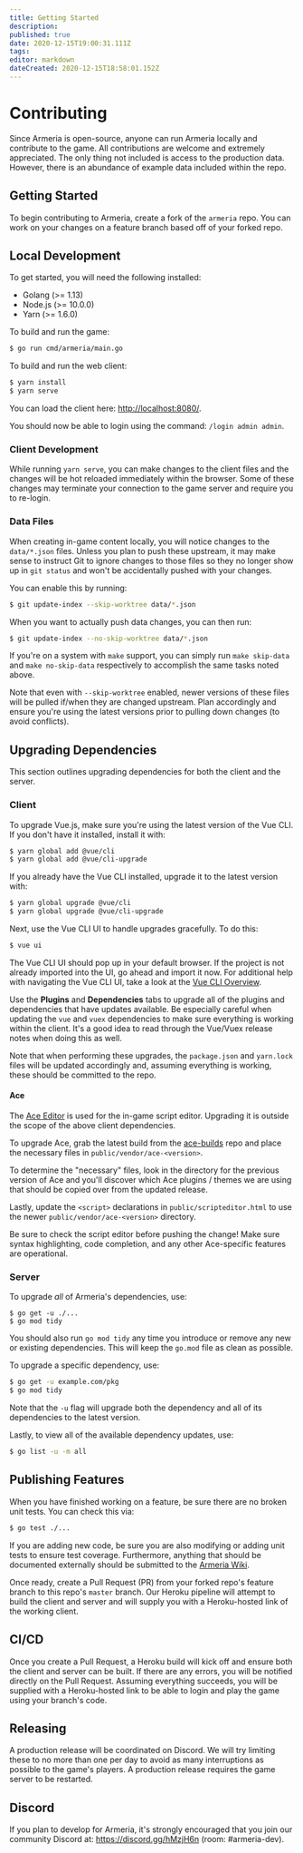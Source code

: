 ```yaml
---
title: Getting Started
description: 
published: true
date: 2020-12-15T19:00:31.111Z
tags: 
editor: markdown
dateCreated: 2020-12-15T18:58:01.152Z
---
```


# Contributing

Since Armeria is open-source, anyone can run Armeria locally and contribute to the game. All contributions are welcome and extremely appreciated. The only thing not included is access to the production data. However, there is an abundance of example data included within the repo.

## Getting Started

To begin contributing to Armeria, create a fork of the `armeria` repo. You can work on your changes on a feature branch based off of your forked repo.

## Local Development

To get started, you will need the following installed:

- Golang (>= 1.13)
- Node.js (>= 10.0.0)
- Yarn (>= 1.6.0)

To build and run the game:

```bash
$ go run cmd/armeria/main.go
```

To build and run the web client:

```bash
$ yarn install
$ yarn serve
```

You can load the client here: [http://localhost:8080/](http://localhost:8080/).

You should now be able to login using the command: `/login admin admin`.

### Client Development

While running `yarn serve`, you can make changes to the client files and the changes will be hot reloaded immediately within the browser. Some of these changes may terminate your connection to the game server and require you to re-login.

### Data Files

When creating in-game content locally, you will notice changes to the `data/*.json` files. Unless you plan to push these upstream, it may make sense to instruct Git to ignore changes to those files so they no longer show up in `git status` and won't be accidentally pushed with your changes.

You can enable this by running:

```bash
$ git update-index --skip-worktree data/*.json
```

When you want to actually push data changes, you can then run:

```bash
$ git update-index --no-skip-worktree data/*.json
```

If you're on a system with `make` support, you can simply run `make skip-data` and `make no-skip-data` respectively to accomplish the same tasks noted above.

Note that even with `--skip-worktree` enabled, newer versions of these files will be pulled if/when they are changed upstream. Plan accordingly and ensure you're using the latest versions prior to pulling down changes (to avoid conflicts).

## Upgrading Dependencies

This section outlines upgrading dependencies for both the client and the server.

### Client

To upgrade Vue.js, make sure you're using the latest version of the Vue CLI. If you don't have it installed, install it with:

```bash
$ yarn global add @vue/cli
$ yarn global add @vue/cli-upgrade
```

If you already have the Vue CLI installed, upgrade it to the latest version with:

```bash
$ yarn global upgrade @vue/cli
$ yarn global upgrade @vue/cli-upgrade
```

Next, use the Vue CLI UI to handle upgrades gracefully. To do this:

```bash
$ vue ui
```

The Vue CLI UI should pop up in your default browser. If the project is not already imported into the UI, go ahead and import it now. For additional help with navigating the Vue CLI UI, take a look at the [Vue CLI Overview](https://cli.vuejs.org/guide/).

Use the **Plugins** and **Dependencies** tabs to upgrade all of the plugins and dependencies that have updates available. Be especially careful when updating the `vue` and `vuex` dependencies to make sure everything is working within the client. It's a good idea to read through the Vue/Vuex release notes when doing this as well.

Note that when performing these upgrades, the `package.json` and `yarn.lock` files will be updated accordingly and, assuming everything is working, these should be committed to the repo.

#### Ace

The [Ace Editor](https://ace.c9.io/) is used for the in-game script editor. Upgrading it is outside the scope of the above client dependencies.

To upgrade Ace, grab the latest build from the [ace-builds](https://github.com/ajaxorg/ace-builds/releases) repo and place the necessary files in `public/vendor/ace-<version>`.

To determine the "necessary" files, look in the directory for the previous version of Ace and you'll discover which Ace plugins / themes we are using that should be copied over from the updated release.

Lastly, update the `<script>` declarations in `public/scripteditor.html` to use the newer `public/vendor/ace-<version>` directory.

Be sure to check the script editor before pushing the change! Make sure syntax highlighting, code completion, and any other Ace-specific features are operational.

### Server

To upgrade *all* of Armeria's dependencies, use:

```
$ go get -u ./...
$ go mod tidy
```

You should also run `go mod tidy` any time you introduce or remove any new or existing dependencies. This will keep the `go.mod` file as clean as possible.

To upgrade a specific dependency, use:

```bash
$ go get -u example.com/pkg
$ go mod tidy
```

Note that the `-u` flag will upgrade both the dependency and all of its dependencies to the latest version.

Lastly, to view all of the available dependency updates, use:

```bash
$ go list -u -m all
```

## Publishing Features

When you have finished working on a feature, be sure there are no broken unit tests. You can check this via:

```bash
$ go test ./...
```

If you are adding new code, be sure you are also modifying or adding unit tests to ensure test coverage. Furthermore, anything that should be documented externally should be submitted to the [Armeria Wiki](https://wiki.armeria.io).

Once ready, create a Pull Request (PR) from your forked repo's feature branch to this repo's `master` branch. Our Heroku pipeline will attempt to build the client and server and will supply you with a Heroku-hosted link of the working client.

## CI/CD

Once you create a Pull Request, a Heroku build will kick off and ensure both the client and server can be built. If there are any errors, you will be notified directly on the Pull Request. Assuming everything succeeds, you will be supplied with a Heroku-hosted link to be able to login and play the game using your branch's code.

## Releasing

A production release will be coordinated on Discord. We will try limiting these to no more than one per day to avoid as many interruptions as possible to the game's players. A production release requires the game server to be restarted.

## Discord

If you plan to develop for Armeria, it's strongly encouraged that you join our community Discord at: https://discord.gg/hMzjH6n (room: #armeria-dev).